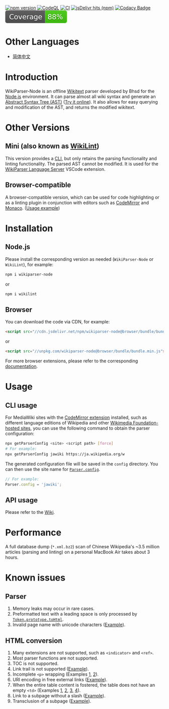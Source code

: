 [![npm version](https://badge.fury.io/js/wikiparser-node.svg)](https://www.npmjs.com/package/wikiparser-node)
[![CodeQL](https://github.com/bhsd-harry/wikiparser-node/actions/workflows/codeql.yml/badge.svg)](https://github.com/bhsd-harry/wikiparser-node/actions/workflows/codeql.yml)
[![CI](https://github.com/bhsd-harry/wikiparser-node/actions/workflows/node.js.yml/badge.svg)](https://github.com/bhsd-harry/wikiparser-node/actions/workflows/node.js.yml)
[![jsDelivr hits (npm)](https://img.shields.io/jsdelivr/npm/hm/wikiparser-node)](https://www.npmjs.com/package/wikiparser-node)
[![Codacy Badge](https://app.codacy.com/project/badge/Grade/a2fbe7641031451baca2947ae6d7891f)](https://app.codacy.com/gh/bhsd-harry/wikiparser-node/dashboard)
![Istanbul coverage](./coverage/badge.svg)

# Other Languages

- [简体中文](./README-%28ZH%29.md)

# Introduction

WikiParser-Node is an offline [Wikitext](https://www.mediawiki.org/wiki/Wikitext) parser developed by Bhsd for the [Node.js](https://nodejs.org/) environment. It can parse almost all wiki syntax and generate an [Abstract Syntax Tree (AST)](https://en.wikipedia.org/wiki/Abstract_syntax_tree) ([Try it online](https://bhsd-harry.github.io/wikiparser-node/#editor)). It also allows for easy querying and modification of the AST, and returns the modified wikitext.

# Other Versions

## Mini (also known as [WikiLint](https://www.npmjs.com/package/wikilint))

This version provides a [CLI](https://en.wikipedia.org/wiki/Command-line_interface), but only retains the parsing functionality and linting functionality. The parsed AST cannot be modified. It is used for the [WikiParser Language Server](https://marketplace.visualstudio.com/items?itemName=Bhsd.vscode-extension-wikiparser) VSCode extension.

## Browser-compatible

A browser-compatible version, which can be used for code highlighting or as a linting plugin in conjunction with editors such as [CodeMirror](https://codemirror.net/) and [Monaco](https://microsoft.github.io/monaco-editor/). ([Usage example](https://bhsd-harry.github.io/wikiparser-node))

# Installation

## Node.js

Please install the corresponding version as needed (`WikiParser-Node` or `WikiLint`), for example:

```sh
npm i wikiparser-node
```

or

```sh
npm i wikilint
```

## Browser

You can download the code via CDN, for example:

```html
<script src="//cdn.jsdelivr.net/npm/wikiparser-node@browser/bundle/bundle.min.js"></script>
```

or

```html
<script src="//unpkg.com/wikiparser-node@browser/bundle/bundle.min.js"></script>
```

For more browser extensions, please refer to the corresponding [documentation](https://github.com/bhsd-harry/wikiparser-node/wiki/Browser-%28EN%29).

# Usage

## CLI usage

For MediaWiki sites with the [CodeMirror extension](https://mediawiki.org/wiki/Extension:CodeMirror) installed, such as different language editions of Wikipedia and other [Wikimedia Foundation-hosted sites](https://meta.wikimedia.org/wiki/Special:SiteMatrix), you can use the following command to obtain the parser configuration:

```sh
npx getParserConfig <site> <script path> [force]
# For example:
npx getParserConfig jawiki https://ja.wikipedia.org/w
```

The generated configuration file will be saved in the `config` directory. You can then use the site name for [`Parser.config`](https://github.com/bhsd-harry/wikiparser-node/wiki/Parser-%28EN%29#config).

```javascript
// For example:
Parser.config = 'jawiki';
```

## API usage

Please refer to the [Wiki](https://github.com/bhsd-harry/wikiparser-node/wiki/Home-%28EN%29).

# Performance

A full database dump (`*.xml.bz2`) scan of Chinese Wikipedia's ~3.5 million articles (parsing and linting) on a personal MacBook Air takes about 3 hours.

# Known issues

## Parser

1. Memory leaks may occur in rare cases.
1. Preformatted text with a leading space is only processed by [`Token.prototype.toHtml`](https://github.com/bhsd-harry/wikiparser-node/wiki/Token-%28EN%29#tohtml).
1. Invalid page name with unicode characters ([Example](http://bhsd-harry.github.io/wikiparser-node/tests.html#Render%20invalid%20page%20names%20as%20plain%20text%20(T53090))).

## HTML conversion

1. Many extensions are not supported, such as `<indicator>` and `<ref>`.
1. Most parser functions are not supported.
1. TOC is not supported.
1. Link trail is not supported ([Example](https://bhsd-harry.github.io/wikiparser-node/tests.html#1.%20Interaction%20of%20linktrail%20and%20template%20encapsulation)).
1. Incomplete `<p>` wrapping (Examples [1](http://bhsd-harry.github.io/wikiparser-node/tests.html#%3Cpre%3E%20inside%20a%20link), [2](http://bhsd-harry.github.io/wikiparser-node/tests.html#Templates%3A%20Scopes%20should%20not%20be%20expanded%20unnecessarily)).
1. URI encoding in free external links ([Example](http://bhsd-harry.github.io/wikiparser-node/tests.html#Parsoid%3A%20pipe%20in%20transclusion%20parameter)).
1. When the entire table content is fostered, the table does not have an empty `<td>` (Examples [1](http://bhsd-harry.github.io/wikiparser-node/tests.html#Templates%3A%20Wiki%20Tables%3A%201a.%20Fostering%20of%20entire%20template%20content), [2](http://bhsd-harry.github.io/wikiparser-node/tests.html#Templates%3A%20Wiki%20Tables%3A%201b.%20Fostering%20of%20entire%20template%20content), [3](http://bhsd-harry.github.io/wikiparser-node/tests.html#Templates%3A%20Wiki%20Tables%3A%202.%20Fostering%20of%20partial%20template%20content), [4](http://bhsd-harry.github.io/wikiparser-node/tests.html#Templates%3A%20Wiki%20Tables%3A%204.%20Templated%20tags%2C%20no%20content)).
1. Link to a subpage without a slash ([Example](http://bhsd-harry.github.io/wikiparser-node/tests.html#Subpage%20noslash%20link)).
1. Transclusion of a subpage ([Example](http://bhsd-harry.github.io/wikiparser-node/tests.html#T2561%3A%20%7B%7B%2FSubpage%7D%7D)).